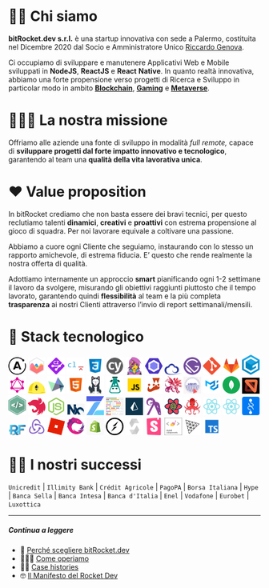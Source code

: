 # 🖐🏻 Chi siamo

**bitRocket.dev s.r.l.** è una startup innovativa con sede a Palermo, costituita nel Dicembre 2020 dal Socio e Amministratore Unico [Riccardo Genova](https://github.com/riccardogenova-bitrocketdev).

Ci occupiamo di sviluppare e manutenere Applicativi Web e Mobile sviluppati in **NodeJS**, **ReactJS** e **React** **Native**. In quanto realtà innovativa, abbiamo una forte propensione verso progetti di Ricerca e Sviluppo in particolar modo in ambito **[Blockchain](https://github.com/bitRocket-dev/.github/blob/main/pages/BLOCKCHAIN.md)**, **[Gaming](https://github.com/bitRocket-dev/.github/blob/main/pages/BLOCKCHAIN.md)** e **[Metaverse](https://github.com/bitRocket-dev/.github/blob/main/pages/METAVERSE.md)**.

# 🧑🏽‍🚀 La nostra missione

Offriamo alle aziende una fonte di sviluppo in modalità _full remote,_ capace di **sviluppare progetti dal forte impatto innovativo e tecnologico**, garantendo al team una **qualità della vita lavorativa unica**.

# ❤️ Value proposition

In bitRocket crediamo che non basta essere dei bravi tecnici, per questo reclutiamo talenti **dinamici**, **creativi** e **proattivi** con estrema propensione al gioco di squadra. Per noi lavorare equivale a coltivare una passione.

Abbiamo a cuore ogni Cliente che seguiamo, instaurando con lo stesso un rapporto amichevole, di estrema fiducia. E’ questo che rende realmente la nostra offerta di qualità.

Adottiamo internamente un approccio **smart** pianificando ogni 1-2 settimane il lavoro da svolgere, misurando gli obiettivi raggiunti piuttosto che il tempo lavorato, garantendo quindi **flessibilità** al team e la più completa **trasparenza** ai nostri Clienti attraverso l’invio di report settimanali/mensili.

# 👾 Stack tecnologico

<img src="/assets/stack/apollographql.svg" width=35px alt='Apollo Graph' title='Apollo Graph'>
<img src="/assets/stack/chartjs.png" width=35px alt='ChartJS' title='ChartJS'>
<img src="/assets/stack/commitizen.png" width=35px alt='Commitizen' title='Commitizen'>
<img src="/assets/stack/commitlint.svg" width=35px alt='Commitlint' title='Commitlint'>
<img src="/assets/stack/css.svg" width=35px alt='Css' title='Css'>
<img src="/assets/stack/cypress.svg" width=35px alt='Cypress' title='Cypress'>
<img src="/assets/stack/emotionjs.png" width=35px alt='Emotionjs' title='Emotionjs'>
<img src="/assets/stack/eslint.svg" width=35px alt='Eslint' title='Eslint'>
<img src="/assets/stack/ethers.png" width=35px alt='Ethers' title='Ethers'>
<img src="/assets/stack/gatsby.svg" width=35px alt='Gatsby' title='Gatsby'>
<img src="/assets/stack/git.png" width=35px alt='Git' title='Git'>
<img src="/assets/stack/gitlab.webp" width=35px alt='Gitlab' title='Gitlab'>
<img src="/assets/stack/gitpod.png" width=35px alt='Gitpod' title='Gitpod'>
<img src="/assets/stack/graphql.svg" width=35px alt='Graphql' title='Graphql'>
<img src="/assets/stack/hardhat.png" width=35px alt='Hardhat' title='Hardhat'>
<img src="/assets/stack/highcharts.svg" width=35px alt='Highcharts' title='Highcharts'>
<img src="/assets/stack/html.svg" width=35px alt='Html' title='Html'>
<img src="/assets/stack/husky.svg" width=35px alt='Husky' title='Husky'>
<img src="/assets/stack/i18next.png" width=35px alt='I18next' title='I18next'>
<img src="/assets/stack/javascript.svg" width=35px alt='Javascript' title='Javascript'>
<img src="/assets/stack/jest.svg" width=35px alt='Jest' title='Jest'>
<img src="/assets/stack/lerna.png" width=35px alt='Lerna' title='Lerna'>
<img src="/assets/stack/liquid.png" width=35px alt='Liquid' title='Liquid'>
<img src="/assets/stack/material-ui.png" width=35px alt='Material ui' title='Material ui'>
<img src="/assets/stack/mongodb.svg" width=35px alt='Mongodb' title='Mongodb'>
<img src="/assets/stack/mswjs.png" width=35px alt='Mswjs' title='Mswjs'>
<img src="/assets/stack/nativebase.jpeg" width=35px alt='Nativebase' title='Nativebase'>
<img src="/assets/stack/nestjs.svg" width=35px alt='Nestjs' title='Nestjs'>
<img src="/assets/stack/nodejs.svg" width=35px alt='Nodejs' title='Nodejs'>
<img src="/assets/stack/nx.png" width=35px alt='Nx' title='Nx'>
<img src="/assets/stack/openzeppelin.png" width=35px alt='Openzeppelin' title='Openzeppelin'>
<img src="/assets/stack/prettier.svg" width=35px alt='Prettier' title='Prettier'>
<img src="/assets/stack/prismajs.png" width=35px alt='Prismajs' title='Prismajs'>
<img src="/assets/stack/ramdajs.png" width=35px alt='Ramdajs' title='Ramdajs'>
<img src="/assets/stack/react-query.svg" width=35px alt='React query' title='React query'>
<img src="/assets/stack/react-testing-library.png" width=35px alt='React testing library' title='React testing library'>
<img src="/assets/stack/reactjs.svg" width=35px alt='Reactjs' title='Reactjs'>
<img src="/assets/stack/reactnative.svg" width=35px alt='Reactnative' title='Reactnative'>
<img src="/assets/stack/recoil.png" width=35px alt='Recoil' title='Recoil'>
<img src="/assets/stack/redux-form.jpeg" width=35px alt='Redux form' title='Redux form'>
<img src="/assets/stack/redux.svg" width=35px alt='Redux' title='Redux'>
<img src="/assets/stack/roblox.webp" width=35px alt='Roblox' title='Roblox'>
<img src="/assets/stack/rxjs.svg" width=35px alt='Rxjs' title='Rxjs'>
<img src="/assets/stack/shopify.png" width=35px alt='Shopify' title='Shopify'>
<img src="/assets/stack/socket-io.svg" width=35px alt='Socket io' title='Socket io'>
<img src="/assets/stack/solidity.svg" width=35px alt='Solidity' title='Solidity'>
<img src="/assets/stack/storybook.svg" width=35px alt='Storybook' title='Storybook'>
<img src="/assets/stack/styled-components.png" width=35px alt='Styled components' title='Styled-components'>
<img src="/assets/stack/threejs.png" width=35px alt='Threejs' title='Threejs'>
<img src="/assets/stack/typescript.svg" width=35px alt='Typescript' title='Typescript'>

# 💪🏻 I nostri successi

`Unicredit` | `Illimity Bank` | `Crédit Agricole` | `PagoPA` | `Borsa Italiana` | `Hype` | `Banca Sella` | `Banca Intesa` | `Banca d'Italia` | `Enel` | `Vodafone` | `Eurobet` | `Luxottica`

---

##### Continua a leggere

- 🚀 [Perché scegliere bitRocket.dev](https://github.com/bitRocket-dev/.github/blob/main/profile/WHY_BITROCKET-DEV.md)
- 👨🏻‍💻 [Come operiamo](https://github.com/bitRocket-dev/.github/blob/main/profile/ABOUT.md)
- 💪🏻 [Case histories](https://github.com/bitRocket-dev/.github/blob/main/profile/CASE_HISTORIES.md)
- 🤓 [Il Manifesto del Rocket Dev](https://github.com/bitRocket-dev/.github/blob/main/profile/MANIFEST.md)

